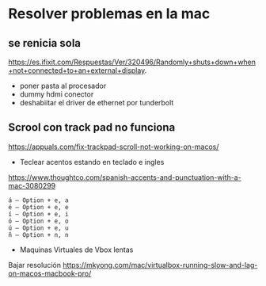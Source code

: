 # Resolver problemas en la mac
## se renicia sola

https://es.ifixit.com/Respuestas/Ver/320496/Randomly+shuts+down+when+not+connected+to+an+external+display.

- poner pasta al procesador
- dummy hdmi conector
- deshabiitar el driver de ethernet por tunderbolt

## Scrool con track pad no funciona

https://appuals.com/fix-trackpad-scroll-not-working-on-macos/


- Teclear acentos estando en teclado e ingles

https://www.thoughtco.com/spanish-accents-and-punctuation-with-a-mac-3080299


    á — Option + e, a
    é — Option + e, e
    í — Option + e, i
    ó — Option + e, o
    ú — Option + e, u
    ñ — Option + n, n

- Maquinas Virtuales de Vbox lentas

Bajar resolución
https://mkyong.com/mac/virtualbox-running-slow-and-lag-on-macos-macbook-pro/